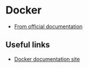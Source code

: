 # Docker #

* [From official documentation](official/README.md)

## Useful links ##

* [Docker documentation site](https://docs.docker.com/)
